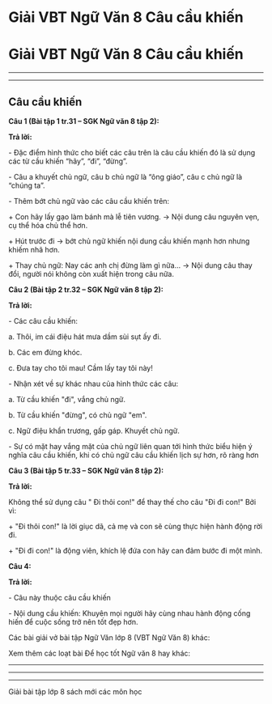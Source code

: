 # Giải VBT Ngữ Văn 8 Câu cầu khiến

# Giải VBT Ngữ Văn 8 Câu cầu khiến

* * *

* * *

## Câu cầu khiến

**Câu 1 (Bài tập 1 tr.31 – SGK Ngữ văn 8 tập 2):**

**Trả lời:**

\- Đặc điểm hình thức cho biết các câu trên là câu cầu khiến đó là sử dụng các từ cầu khiến “hãy”, “đi”, “đừng”. 

\- Câu a khuyết chủ ngữ, câu b chủ ngữ là “ông giáo”, câu c chủ ngữ là “chúng ta”. 

\- Thêm bớt chủ ngữ vào các câu cầu khiến trên: 

\+ Con hãy lấy gạo làm bánh mà lễ tiên vương. → Nội dung câu nguyên vẹn, cụ thể hóa chủ thể hơn. 

\+ Hút trước đi → bớt chủ ngữ khiến nội dung cầu khiến mạnh hơn nhưng khiếm nhã hơn. 

\+ Thay chủ ngữ: Nay các anh chị đừng làm gì nữa… → Nội dung câu thay đổi, người nói không còn xuất hiện trong câu nữa. 

**Câu 2 (Bài tập 2 tr.32 – SGK Ngữ văn 8 tập 2):**

**Trả lời:**

\- Các câu cầu khiến: 

a. Thôi, im cái điệu hát mưa dầm sùi sụt ấy đi. 

b. Các em đừng khóc. 

c. Đưa tay cho tôi mau! Cầm lấy tay tôi này! 

\- Nhận xét về sự khác nhau của hình thức các câu: 

a. Từ cầu khiến "đi", vắng chủ ngữ. 

b. Từ cầu khiến "đừng", có chủ ngữ "em". 

c. Ngữ điệu khẩn trương, gấp gáp. Khuyết chủ ngữ. 

\- Sự có mặt hay vắng mặt của chủ ngữ liên quan tới hình thức biểu hiện ý nghĩa câu cầu khiến, khi có chủ ngữ câu cầu khiến lịch sự hơn, rõ ràng hơn 

**Câu 3 (Bài tập 5 tr.33 – SGK Ngữ văn 8 tập 2):**

**Trả lời:**

Không thể sử dụng câu " Đi thôi con!" để thay thế cho câu "Đi đi con!" Bởi vì: 

\+ "Đi thôi con!" là lời giục dã, cả mẹ và con sẽ cùng thực hiện hành động rời đi. 

\+ "Đi đi con!" là động viên, khích lệ đứa con hãy can đảm bước đi một mình. 

**Câu 4:**

**Trả lời:**

\- Câu này thuộc câu cầu khiến 

\- Nội dung cầu khiến: Khuyên mọi người hãy cùng nhau hành động cống hiến để cuộc sống trở nên tốt đẹp hơn. 

Các bài giải vở bài tập Ngữ Văn lớp 8 (VBT Ngữ Văn 8) khác:

Xem thêm các loạt bài Để học tốt Ngữ văn 8 hay khác:

* * *

* * *

* * *

Giải bài tập lớp 8 sách mới các môn học
